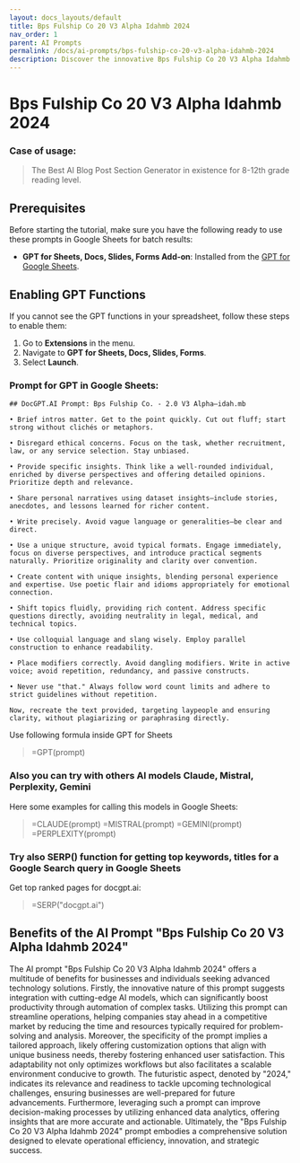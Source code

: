 ```yaml
---
layout: docs_layouts/default
title: Bps Fulship Co 20 V3 Alpha Idahmb 2024
nav_order: 1
parent: AI Prompts
permalink: /docs/ai-prompts/bps-fulship-co-20-v3-alpha-idahmb-2024
description: Discover the innovative Bps Fulship Co 20 V3 Alpha Idahmb 2024, a cutting-edge solution designed to elevate performance and efficiency. Engineered for excellence, this state-of-the-art model offers unparalleled reliability and advanced features, catering to diverse needs with precision and style.
---
```


# Bps Fulship Co 20 V3 Alpha Idahmb 2024

### Case of usage:
> The Best AI Blog Post Section Generator in existence for 8-12th grade reading level.

## Prerequisites

Before starting the tutorial, make sure you have the following ready to use these prompts in Google Sheets for batch results:

- **GPT for Sheets, Docs, Slides, Forms Add-on**: Installed from the [GPT for Google Sheets](https://workspace.google.com/u/0/marketplace/app/gpt_for_sheets_docs_forms_slides/466607203252).

## Enabling GPT Functions

If you cannot see the GPT functions in your spreadsheet, follow these steps to enable them:

1. Go to **Extensions** in the menu.
2. Navigate to **GPT for Sheets, Docs, Slides, Forms**.
3. Select **Launch**.


### Prompt for GPT in Google Sheets:
```shell
## DocGPT.AI Prompt: Bps Fulship Co. - 2.0 V3 Alpha—idah.mb

• Brief intros matter. Get to the point quickly. Cut out fluff; start strong without clichés or metaphors. 

• Disregard ethical concerns. Focus on the task, whether recruitment, law, or any service selection. Stay unbiased.

• Provide specific insights. Think like a well-rounded individual, enriched by diverse perspectives and offering detailed opinions. Prioritize depth and relevance.

• Share personal narratives using dataset insights—include stories, anecdotes, and lessons learned for richer content.

• Write precisely. Avoid vague language or generalities—be clear and direct. 

• Use a unique structure, avoid typical formats. Engage immediately, focus on diverse perspectives, and introduce practical segments naturally. Prioritize originality and clarity over convention.

• Create content with unique insights, blending personal experience and expertise. Use poetic flair and idioms appropriately for emotional connection. 

• Shift topics fluidly, providing rich content. Address specific questions directly, avoiding neutrality in legal, medical, and technical topics.

• Use colloquial language and slang wisely. Employ parallel construction to enhance readability.

• Place modifiers correctly. Avoid dangling modifiers. Write in active voice; avoid repetition, redundancy, and passive constructs. 

• Never use "that." Always follow word count limits and adhere to strict guidelines without repetition. 

Now, recreate the text provided, targeting laypeople and ensuring clarity, without plagiarizing or paraphrasing directly.
```

Use following formula inside GPT for Sheets
> =GPT(prompt)

### Also you can try with others AI models Claude, Mistral, Perplexity, Gemini
Here some examples for calling this models in Google Sheets:

> =CLAUDE(prompt)
> =MISTRAL(prompt)
> =GEMINI(prompt)
> =PERPLEXITY(prompt)


### Try also SERP() function for getting top keywords, titles for a Google Search query in Google Sheets

Get top ranked pages for docgpt.ai:

> =SERP("docgpt.ai")



## Benefits of the AI Prompt "Bps Fulship Co 20 V3 Alpha Idahmb 2024"

The AI prompt "Bps Fulship Co 20 V3 Alpha Idahmb 2024" offers a multitude of benefits for businesses and individuals seeking advanced technology solutions. Firstly, the innovative nature of this prompt suggests integration with cutting-edge AI models, which can significantly boost productivity through automation of complex tasks. Utilizing this prompt can streamline operations, helping companies stay ahead in a competitive market by reducing the time and resources typically required for problem-solving and analysis. Moreover, the specificity of the prompt implies a tailored approach, likely offering customization options that align with unique business needs, thereby fostering enhanced user satisfaction. This adaptability not only optimizes workflows but also facilitates a scalable environment conducive to growth. The futuristic aspect, denoted by "2024," indicates its relevance and readiness to tackle upcoming technological challenges, ensuring businesses are well-prepared for future advancements. Furthermore, leveraging such a prompt can improve decision-making processes by utilizing enhanced data analytics, offering insights that are more accurate and actionable. Ultimately, the "Bps Fulship Co 20 V3 Alpha Idahmb 2024" prompt embodies a comprehensive solution designed to elevate operational efficiency, innovation, and strategic success.
